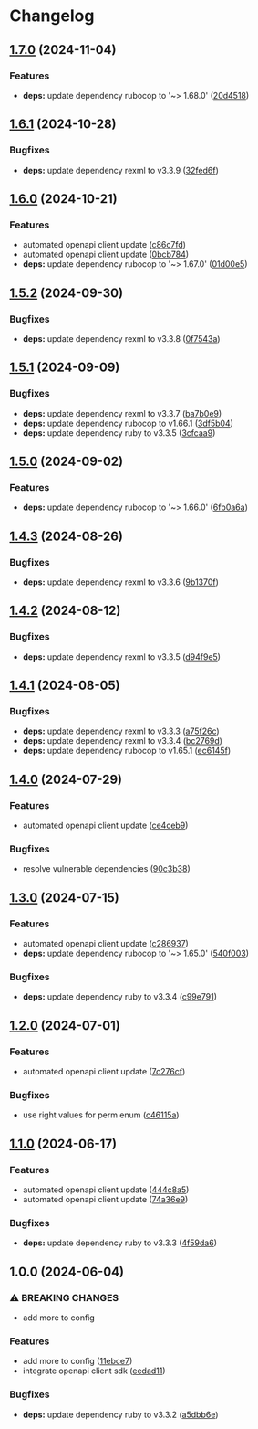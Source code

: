 # Changelog

## [1.7.0](https://github.com/kleister/kleister-ruby/compare/v1.6.1...v1.7.0) (2024-11-04)


### Features

* **deps:** update dependency rubocop to '~> 1.68.0' ([20d4518](https://github.com/kleister/kleister-ruby/commit/20d4518f947fcd9034e3d27e5a698f6ce1c37b57))

## [1.6.1](https://github.com/kleister/kleister-ruby/compare/v1.6.0...v1.6.1) (2024-10-28)


### Bugfixes

* **deps:** update dependency rexml to v3.3.9 ([32fed6f](https://github.com/kleister/kleister-ruby/commit/32fed6fe49d750085e9ea737e75e39d1b9a3b710))

## [1.6.0](https://github.com/kleister/kleister-ruby/compare/v1.5.2...v1.6.0) (2024-10-21)


### Features

* automated openapi client update ([c86c7fd](https://github.com/kleister/kleister-ruby/commit/c86c7fd75e9e8734236f3706d91b90f02ec2028d))
* automated openapi client update ([0bcb784](https://github.com/kleister/kleister-ruby/commit/0bcb78482ec9118709b7c695186bf471b36cf4b2))
* **deps:** update dependency rubocop to '~> 1.67.0' ([01d00e5](https://github.com/kleister/kleister-ruby/commit/01d00e5e2e46770e5b8d92e53e7823949f83d463))

## [1.5.2](https://github.com/kleister/kleister-ruby/compare/v1.5.1...v1.5.2) (2024-09-30)


### Bugfixes

* **deps:** update dependency rexml to v3.3.8 ([0f7543a](https://github.com/kleister/kleister-ruby/commit/0f7543acea8c14ae35d08469bf971e374abb2c8b))

## [1.5.1](https://github.com/kleister/kleister-ruby/compare/v1.5.0...v1.5.1) (2024-09-09)


### Bugfixes

* **deps:** update dependency rexml to v3.3.7 ([ba7b0e9](https://github.com/kleister/kleister-ruby/commit/ba7b0e9bb72275ab85be6ee45a5a00bbdf5ba0a3))
* **deps:** update dependency rubocop to v1.66.1 ([3df5b04](https://github.com/kleister/kleister-ruby/commit/3df5b04d0db6fffbde1d6a020c5dba6b3bccd3a4))
* **deps:** update dependency ruby to v3.3.5 ([3cfcaa9](https://github.com/kleister/kleister-ruby/commit/3cfcaa93d6157ba2ce3f1a6faa61cf19e5b5e142))

## [1.5.0](https://github.com/kleister/kleister-ruby/compare/v1.4.3...v1.5.0) (2024-09-02)


### Features

* **deps:** update dependency rubocop to '~> 1.66.0' ([6fb0a6a](https://github.com/kleister/kleister-ruby/commit/6fb0a6acfe9acfdf7b3ea51aa7625ee42635f1db))

## [1.4.3](https://github.com/kleister/kleister-ruby/compare/v1.4.2...v1.4.3) (2024-08-26)


### Bugfixes

* **deps:** update dependency rexml to v3.3.6 ([9b1370f](https://github.com/kleister/kleister-ruby/commit/9b1370f9f6b87b613629e6e24e2ebfb432ac227a))

## [1.4.2](https://github.com/kleister/kleister-ruby/compare/v1.4.1...v1.4.2) (2024-08-12)


### Bugfixes

* **deps:** update dependency rexml to v3.3.5 ([d94f9e5](https://github.com/kleister/kleister-ruby/commit/d94f9e5ac421775a9fa5fbe1ed70f36886578aac))

## [1.4.1](https://github.com/kleister/kleister-ruby/compare/v1.4.0...v1.4.1) (2024-08-05)


### Bugfixes

* **deps:** update dependency rexml to v3.3.3 ([a75f26c](https://github.com/kleister/kleister-ruby/commit/a75f26cfc050673ce661699095ddd50688b61f90))
* **deps:** update dependency rexml to v3.3.4 ([bc2769d](https://github.com/kleister/kleister-ruby/commit/bc2769de23c73e57025dd91316e9e82232ad7fc1))
* **deps:** update dependency rubocop to v1.65.1 ([ec6145f](https://github.com/kleister/kleister-ruby/commit/ec6145f473e05b0b3af13510eae1ea3b81346d21))

## [1.4.0](https://github.com/kleister/kleister-ruby/compare/v1.3.0...v1.4.0) (2024-07-29)


### Features

* automated openapi client update ([ce4ceb9](https://github.com/kleister/kleister-ruby/commit/ce4ceb9087dd4b194501623d993f0c8f60e9937a))


### Bugfixes

* resolve vulnerable dependencies ([90c3b38](https://github.com/kleister/kleister-ruby/commit/90c3b389216bb8ffdc78faf65d543bda12c84307))

## [1.3.0](https://github.com/kleister/kleister-ruby/compare/v1.2.0...v1.3.0) (2024-07-15)


### Features

* automated openapi client update ([c286937](https://github.com/kleister/kleister-ruby/commit/c286937d56e0c093ae6613f81313e732acc152b7))
* **deps:** update dependency rubocop to '~> 1.65.0' ([540f003](https://github.com/kleister/kleister-ruby/commit/540f0032434b4f2c2a7b6105af40cae935333874))


### Bugfixes

* **deps:** update dependency ruby to v3.3.4 ([c99e791](https://github.com/kleister/kleister-ruby/commit/c99e791a38f434ae67d0028296bbeb0aa40f53be))

## [1.2.0](https://github.com/kleister/kleister-ruby/compare/v1.1.0...v1.2.0) (2024-07-01)


### Features

* automated openapi client update ([7c276cf](https://github.com/kleister/kleister-ruby/commit/7c276cf7ec961ed99b61ddf4be35ea59ac70eed7))


### Bugfixes

* use right values for perm enum ([c46115a](https://github.com/kleister/kleister-ruby/commit/c46115a81b3a1f4e9ec487db386e2448cfd90c07))

## [1.1.0](https://github.com/kleister/kleister-ruby/compare/v1.0.0...v1.1.0) (2024-06-17)


### Features

* automated openapi client update ([444c8a5](https://github.com/kleister/kleister-ruby/commit/444c8a527ea25d675fdfb83719c199952bebdb06))
* automated openapi client update ([74a36e9](https://github.com/kleister/kleister-ruby/commit/74a36e9901fe9e57b4e600d6bfbc2c826221019c))


### Bugfixes

* **deps:** update dependency ruby to v3.3.3 ([4f59da6](https://github.com/kleister/kleister-ruby/commit/4f59da6ab5f46da7393fefd7b100dd2f532df838))

## 1.0.0 (2024-06-04)


### ⚠ BREAKING CHANGES

* add more to config

### Features

* add more to config ([11ebce7](https://github.com/kleister/kleister-ruby/commit/11ebce792a0f987358abd6b2ae5322a1da80fc39))
* integrate openapi client sdk ([eedad11](https://github.com/kleister/kleister-ruby/commit/eedad117984f04b53e9f111cd3d1bf8c5c82cea1))


### Bugfixes

* **deps:** update dependency ruby to v3.3.2 ([a5dbb6e](https://github.com/kleister/kleister-ruby/commit/a5dbb6ec27ee05a3c4fce9b69a59ddb5c2b403f0))
